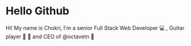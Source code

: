 # Hello Github

Hi! My name is Chokri, I'm a senior Full Stack Web Developer :computer: , Guitar player :guitar: :metal: and CEO of @octavetn :dart: 
